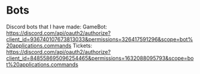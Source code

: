 # Bots
Discord bots that I have made:
GameBot: https://discord.com/api/oauth2/authorize?client_id=936740107673813033&permissions=326417591296&scope=bot%20applications.commands
Tickets: https://discord.com/api/oauth2/authorize?client_id=848558695096254465&permissions=1632088095793&scope=bot%20applications.commands
